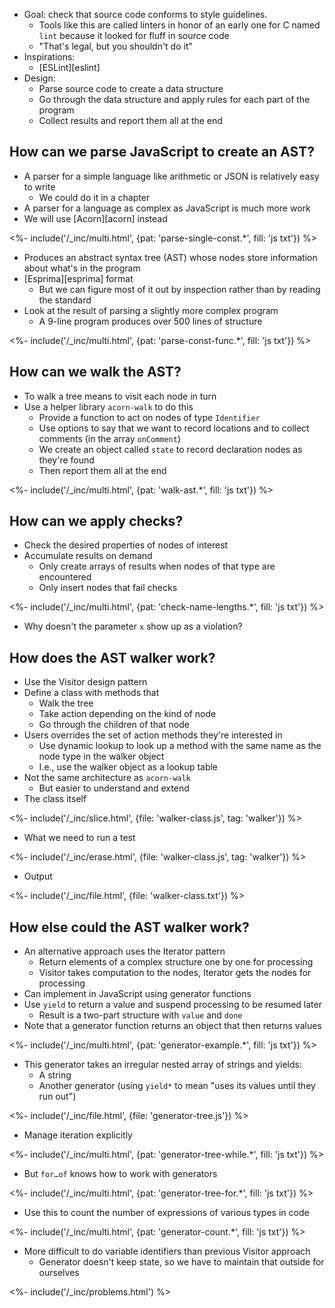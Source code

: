 ---
---

-   Goal: check that source code conforms to style guidelines.
    -   Tools like this are called <g key="linter">linters</g> in honor of an early one for C named `lint`
        because it looked for fluff in source code
    -   "That's legal, but you shouldn't do it"
-   Inspirations:
    -   [ESLint][eslint]
-   Design:
    -   Parse source code to create a data structure
    -   Go through the data structure and apply rules for each part of the program
    -   Collect results and report them all at the end

## How can we parse JavaScript to create an AST?

-   A parser for a simple language like arithmetic or JSON is relatively easy to write
    -   We could do it in a chapter
-   A parser for a language as complex as JavaScript is much more work
-   We will use [Acorn][acorn] instead

<%- include('/_inc/multi.html', {pat: 'parse-single-const.*', fill: 'js txt'}) %>

-   Produces an <g key="abstract_syntax_tree">abstract syntax tree</g> (AST)
    whose nodes store information about what's in the program
-   [Esprima][esprima] format
    -   But we can figure most of it out by inspection rather than by reading the standard
-   Look at the result of parsing a slightly more complex program
    -   A 9-line program produces over 500 lines of structure

<%- include('/_inc/multi.html', {pat: 'parse-const-func.*', fill: 'js txt'}) %>

## How can we walk the AST?

-   To <g key="walk_tree">walk a tree</g> means to visit each node in turn
-   Use a helper library `acorn-walk` to do this
    -   Provide a function to act on nodes of type `Identifier`
    -   Use options to say that we want to record locations and to collect comments (in the array `onComment`)
    -   We create an object called `state` to record declaration nodes as they're found
    -   Then report them all at the end

<%- include('/_inc/multi.html', {pat: 'walk-ast.*', fill: 'js txt'}) %>

## How can we apply checks?

-   Check the desired properties of nodes of interest
-   Accumulate results on demand
    -   Only create arrays of results when nodes of that type are encountered
    -   Only insert nodes that fail checks

<%- include('/_inc/multi.html', {pat: 'check-name-lengths.*', fill: 'js txt'}) %>

-   Why doesn't the parameter `x` show up as a violation?

## How does the AST walker work?

-   Use the <g key="visitor_pattern">Visitor</g> design pattern
-   Define a class with methods that
    -   Walk the tree
    -   Take action depending on the kind of node
    -   Go through the children of that node
-   Users overrides the set of action methods they're interested in
    -   Use <g key="dynamic_lookup">dynamic lookup</g> to look up a method
        with the same name as the node type in the walker object
    -   I.e., use the walker object as a lookup table
-   Not the same architecture as `acorn-walk`
    -   But easier to understand and extend
-   The class itself

<%- include('/_inc/slice.html', {file: 'walker-class.js', tag: 'walker'}) %>

-   What we need to run a test

<%- include('/_inc/erase.html', {file: 'walker-class.js', tag: 'walker'}) %>

-   Output

<%- include('/_inc/file.html', {file: 'walker-class.txt'}) %>

## How else could the AST walker work?

-   An alternative approach uses the <g key="iterator_pattern">Iterator</g> pattern
    -   Return elements of a complex structure one by one for processing
    -   Visitor takes computation to the nodes, Iterator gets the nodes for processing
-   Can implement in JavaScript using <g key="generator_function">generator functions</g>
-   Use `yield` to return a value and suspend processing to be resumed later
    -   Result is a two-part structure with `value` and `done`
-   Note that a generator function returns an object that then returns values

<%- include('/_inc/multi.html', {pat: 'generator-example.*', fill: 'js txt'}) %>

-   This generator takes an irregular nested array of strings and yields:
    -   A string
    -   Another generator (using `yield*` to mean "uses its values until they run out")

<%- include('/_inc/file.html', {file: 'generator-tree.js'}) %>

-   Manage iteration explicitly

<%- include('/_inc/multi.html', {pat: 'generator-tree-while.*', fill: 'js txt'}) %>

-   But `for…of` knows how to work with generators

<%- include('/_inc/multi.html', {pat: 'generator-tree-for.*', fill: 'js txt'}) %>

-   Use this to count the number of expressions of various types in code

<%- include('/_inc/multi.html', {pat: 'generator-count.*', fill: 'js txt'}) %>

-   More difficult to do variable identifiers than previous Visitor approach
    -   Generator doesn't keep state, so we have to maintain that outside for ourselves

<%- include('/_inc/problems.html') %>
